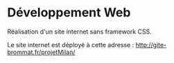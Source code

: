 # Développement Web

Réalisation d'un site internet sans framework CSS.

Le site internet est déployé à cette adresse :
http://gite-brommat.fr/projetMilan/
